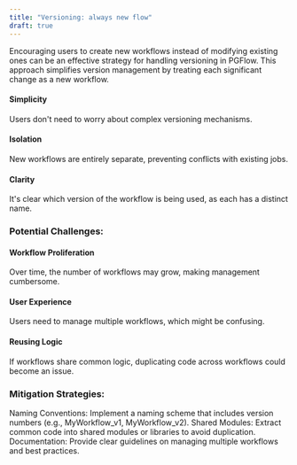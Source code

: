 ```yaml
---
title: "Versioning: always new flow"
draft: true
---
```


Encouraging users to create new workflows instead of modifying existing ones can be an effective strategy for handling versioning in PGFlow. This approach simplifies version management by treating each significant change as a new workflow.

#### Simplicity

Users don't need to worry about complex versioning mechanisms.

#### Isolation

New workflows are entirely separate, preventing conflicts with existing jobs.

#### Clarity

It's clear which version of the workflow is being used, as each has a distinct name.

### Potential Challenges:

#### Workflow Proliferation

Over time, the number of workflows may grow, making management cumbersome.

#### User Experience

Users need to manage multiple workflows, which might be confusing.

#### Reusing Logic

If workflows share common logic, duplicating code across workflows could become an issue.

### Mitigation Strategies:

Naming Conventions: Implement a naming scheme that includes version numbers (e.g., MyWorkflow_v1, MyWorkflow_v2).
Shared Modules: Extract common code into shared modules or libraries to avoid duplication.
Documentation: Provide clear guidelines on managing multiple workflows and best practices.
